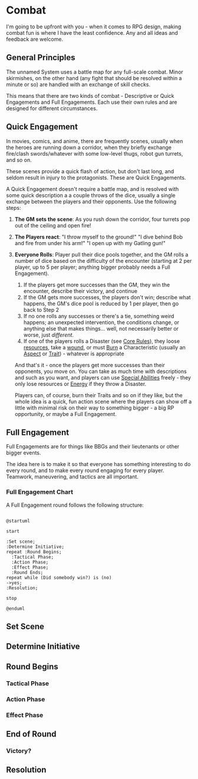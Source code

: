 # Combat

I'm going to be upfront with you - when it comes to RPG design, making combat fun is where I have the least confidence. Any and all ideas and feedback are welcome.

## General Principles

The unnamed System uses a battle map for any full-scale combat. Minor skirmishes, on the other hand (any fight that should be resolved within a minute or so) are handled with an exchange of skill checks.

This means that there are two kinds of combat - Descriptive or Quick Engagements and Full Engagements. Each use their own rules and are designed for different circumstances.

## Quick Engagement

In movies, comics, and anime, there are frequently scenes, usually when the heroes are running down a corridor, when they briefly exchange fire/clash swords/whatever with some low-level thugs, robot gun turrets, and so on. 

These scenes provide a quick flash of action, but don't last long, and seldom result in injury to the protagonists. These are Quick Engagements.

A Quick Engagement doesn't require a battle map, and is resolved with some quick description a a couple throws of the dice, usually a single exchange between the players and their opponents. Use the following steps:

1. **The GM sets the scene**: As you rush down the corridor, four turrets pop out of the ceiling and open fire!
2. **The Players react**: "I throw myself to the ground!" "I dive behind Bob and fire from under his arm!" "I open up with my Gatling gun!"
3. **Everyone Rolls**: Player pull their dice pools together, and the GM rolls a number of dice based on the difficulty of the encounter (starting at 2 per player, up to 5 per player; anything bigger probably needs a Full Engagement).
   1. If the players get more successes than the GM, they win the encounter, describe their victory, and continue
   2. If the GM gets more successes, the players don't win; describe what happens, the GM's dice pool is reduced by 1 per player, then go back to Step 2
   3. If no one rolls any successes or there's a tie, something weird happens; an unexpected intervention, the conditions change, or anything else that makes things... well, not necessarily better or worse, just *different*.
   4. If one of the players rolls a Disaster (see [Core Rules](HBCore.md)), they loose [resources](YourStuff.md), take a [wound](WoundThreshold.md), or must [Burn](Burn.md) a Characteristic (usually an [Aspect](Aspects.md) or [Trait](Traits.md)) - whatever is appropriate

   And that's it - once the players get more successes than their opponents, you move on. You can take as much time with descriptions and such as you want, and players can use [Special Abilities](SpecialAbilities.md) freely - they only lose resources or [Energy](Energy.md) if they throw a Disaster.

   Players can, of course, burn their Traits and so on if they like, but the whole idea is a quick, fun action scene where the players can show off a little with minimal risk on their way to something bigger - a big RP opportunity, or maybe a Full Engagement.

## Full Engagement

Full Engagements are for things like BBGs and their lieutenants or other bigger events.

The idea here is to make it so that everyone has something interesting to do every round, and to make every round engaging for every player. Teamwork, maneuvering, and tactics are all important.

### Full Engagement Chart

A Full Engagement round follows the following structure:
```plantuml

@startuml

start

:Set scene;
:Determine Initiative;
repeat :Round Begins;
  :Tactical Phase;
  :Action Phase;
  :Effect Phase;
  :Round Ends;
repeat while (Did somebody win?) is (no)
->yes;
:Resolution;

stop

@enduml

```

## Set Scene
## Determine Initiative
## Round Begins
### Tactical Phase
### Action Phase
### Effect Phase
## End of Round
### Victory?
## Resolution